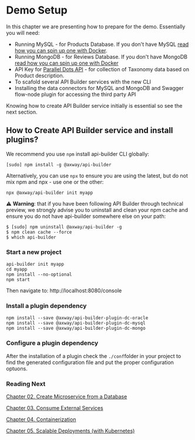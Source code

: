 # Demo Setup

In this chapter we are presenting how to prepare for the demo.
Essentially you will need:

* Running MySQL - for Products Database. If you don't have MySQL [read how you can spin up one with Docker](../projects/mysql).
* Running MongoDB - for Reviews Database. If you don't have MongoDB [read how you can spin up one with Docker](../projects/mongodb)
* API Key for [Parallel Dots API](http://paralleldots.com) - for collection of Taxonomy data based on Product description.
* To scafold several API Builder services with the new CLI
* Installing the data connectors for MySQL and MongoDB and Swagger flow-node plugin for accessing the third party API

Knowing how to create API Builder service initially is essential so see the next section.

## How to Create API Builder service and install plugins?

We recommend you use `npm` install api-builder CLI globally:

```
[sudo] npm install -g @axway/api-builder
```

Alternatively, you can use `npx` to ensure you are using the latest, but do not mix npm and npx - use one or the other:

```
npx @axway/api-builder init myapp
```

:warning: **Warning**: that if you have been following API Builder through technical preview, we strongly advise you to uninstall and clean your npm cache and ensure you do not have api-builder somewhere else on your path:
```
$ [sudo] npm uninstall @axway/api-builder -g
$ npm clean cache --force
$ which api-builder
```

### Start a new project

```
api-builder init myapp
cd myapp
npm install --no-optional
npm start
```

Then navigate to: http://localhost:8080/console

### Install a plugin dependency

```
npm install --save @axway/api-builder-plugin-dc-oracle
npm install --save @axway/api-builder-plugin-dc-mysql
npm install --save @axway/api-builder-plugin-dc-mongo
```

### Configure a plugin dependency

After the installation of a plugin check the `./conf`folder in your project to find the generated configuration file and put the proper configuration optuons.

### Reading Next

[Chapter 02. Create Microservice from a Database](../02_mircoservice_from_db)

[Chapter 03. Consume External Services](../03_external_services)

[Chapter 04. Containerization](../04_containerization)

[Chapter 05. Scalable Deployments (with Kubernetes)](../05_kubernetes)